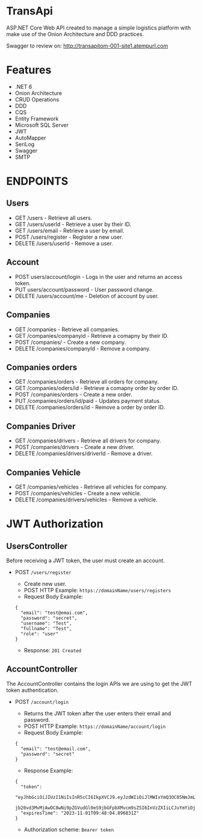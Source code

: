# TransApi
ASP.NET Core Web API created to manage a simple logistics platform with make use of the Onion Architecture and DDD practices.

Swagger to review on: http://transapitom-001-site1.atempurl.com
# Features
* .NET 6
* Onion Architecture
* CRUD Operations
* DDD
* CQS
* Entity Framework 
* Microsoft SQL Server
* JWT
* AutoMapper
* SeriLog
* Swagger
* SMTP
# ENDPOINTS
## Users
* GET /users - Retrieve all users.
* GET /users/userId - Retrieve a user by their ID.
* GET /users/email - Retrieve a user by email.
* POST /users/register - Register a new user.
* DELETE /users/userId - Remove a user.
## Account
* POST users/account/login - Logs in the user and returns an access token.
* PUT users/account/password - User password change.
* DELETE /users/account/me - Deletion of account by user.
## Companies
* GET /companies - Retrieve all companies.
* GET /companies/companyid - Retrieve a comapny by their ID.
* POST /companies/ - Create a new company.
* DELETE /companies/companyId - Remove a company.
## Companies orders
* GET /companies/orders - Retrieve all orders for company.
* GET /companies/oders/id - Retrieve a comapny order by order ID.
* POST /companies/orders - Create a new order.
* PUT /companies/orders/id/paid - Updates payment status.
* DELETE /companies/orders/id - Remove a order by order ID.
## Companies Driver
* GET /companies/drivers - Retrieve all drivers for company.
* POST /companies/drivers - Create a new driver.
* DELETE /companies/drivers/driverId - Remove a driver.
## Companies Vehicle
* GET /companies/vehicles - Retrieve all vehicles for company.
* POST /companies/vehicles - Create a new vehicle.
* DELETE /companies/drivers/vehicles - Remove a vehicle.

# JWT Authorization
## UsersController

Before receiving a JWT token, the user must create an account.
* POST ```/users/register```
  
  * Create new user.
  * POST HTTP Example: ```https://domainName/users/registers```
  * Request Body Example:
  ```
  {
    "email": "test@emai.com",
    "password": "secret",
    "username": "Test",
    "fullname": "Test",
    "role": "user"
  }
  ```
  * Response: ```201 Created```
    
## AccountController

The AccountController contains the login APIs we are using to get the JWT token authentication.  
* POST ```/account/login```
  
  * Returns the JWT token after the user enters their email and password.
  * POST HTTP Example: ```https://domainName/account/login```
  * Request Body Example:
  ```
  {
    "email": "test@email.com",
    "password": "secret"
  }
  ```
  * Response Example:
  ```
  {
    "token":                       
    "eyJhbGciOiJIUzI1NiIsInR5cCI6IkpXVCJ9.eyJzdWIiOiJlMWIxYmQ3OC05NmJmLTQ3Y2YtOTZjMi1hNWNjOWRkYTg2MjYiLCJ1bmlxdWVfbmFtZSI6ImUxYjFiZDc4LTk2YmYtNDdjZi05NmMyLWE1Y2M5ZGRhODYyNiIsImh0dHA6Ly9zY2hlbWFzLm1pY3Jvc29mdC5
    jb20vd3MvMjAwOC8wNi9pZGVudGl0eS9jbGFpbXMvcm9sZSI6InVzZXIiLCJuYmYiOjE2OTg3NDU2ODQsImV4cCI6MTY5ODgzMjA4NCwiaXNzIjoiaHR0cHM6Ly9sb2NhbGhvc3Q6NzI5NCJ9.9tcOlWjyLirae9Dx2VZnEzZEpPf0RmnkOfGVwWhNFys",
    "expiresTime": "2023-11-01T09:48:04.896831Z"
  }
  ```
  * Authorization scheme: ```Bearer token```
  
